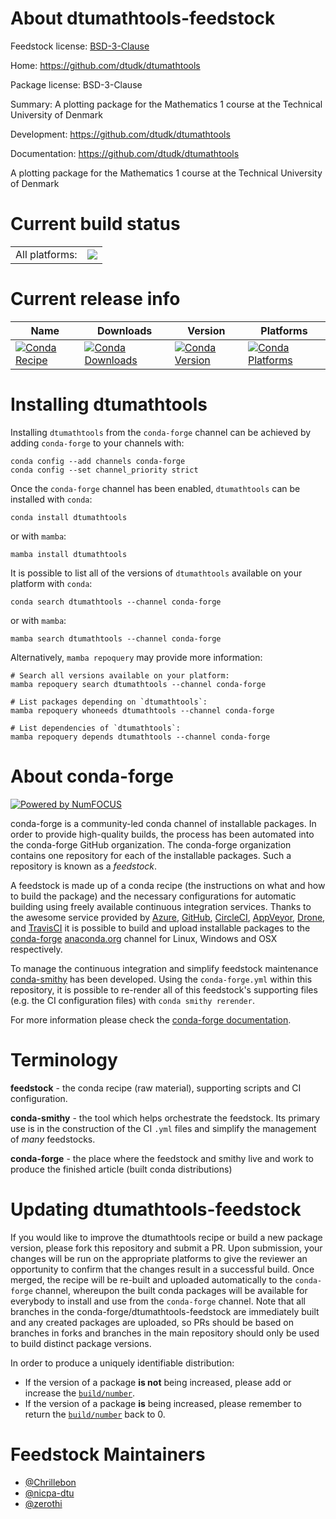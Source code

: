 About dtumathtools-feedstock
============================

Feedstock license: [BSD-3-Clause](https://github.com/conda-forge/dtumathtools-feedstock/blob/main/LICENSE.txt)

Home: https://github.com/dtudk/dtumathtools

Package license: BSD-3-Clause

Summary: A plotting package for the Mathematics 1 course at the Technical University of Denmark

Development: https://github.com/dtudk/dtumathtools

Documentation: https://github.com/dtudk/dtumathtools

A plotting package for the Mathematics 1 course at the Technical University of Denmark

Current build status
====================


<table><tr><td>All platforms:</td>
    <td>
      <a href="https://dev.azure.com/conda-forge/feedstock-builds/_build/latest?definitionId=20578&branchName=main">
        <img src="https://dev.azure.com/conda-forge/feedstock-builds/_apis/build/status/dtumathtools-feedstock?branchName=main">
      </a>
    </td>
  </tr>
</table>

Current release info
====================

| Name | Downloads | Version | Platforms |
| --- | --- | --- | --- |
| [![Conda Recipe](https://img.shields.io/badge/recipe-dtumathtools-green.svg)](https://anaconda.org/conda-forge/dtumathtools) | [![Conda Downloads](https://img.shields.io/conda/dn/conda-forge/dtumathtools.svg)](https://anaconda.org/conda-forge/dtumathtools) | [![Conda Version](https://img.shields.io/conda/vn/conda-forge/dtumathtools.svg)](https://anaconda.org/conda-forge/dtumathtools) | [![Conda Platforms](https://img.shields.io/conda/pn/conda-forge/dtumathtools.svg)](https://anaconda.org/conda-forge/dtumathtools) |

Installing dtumathtools
=======================

Installing `dtumathtools` from the `conda-forge` channel can be achieved by adding `conda-forge` to your channels with:

```
conda config --add channels conda-forge
conda config --set channel_priority strict
```

Once the `conda-forge` channel has been enabled, `dtumathtools` can be installed with `conda`:

```
conda install dtumathtools
```

or with `mamba`:

```
mamba install dtumathtools
```

It is possible to list all of the versions of `dtumathtools` available on your platform with `conda`:

```
conda search dtumathtools --channel conda-forge
```

or with `mamba`:

```
mamba search dtumathtools --channel conda-forge
```

Alternatively, `mamba repoquery` may provide more information:

```
# Search all versions available on your platform:
mamba repoquery search dtumathtools --channel conda-forge

# List packages depending on `dtumathtools`:
mamba repoquery whoneeds dtumathtools --channel conda-forge

# List dependencies of `dtumathtools`:
mamba repoquery depends dtumathtools --channel conda-forge
```


About conda-forge
=================

[![Powered by
NumFOCUS](https://img.shields.io/badge/powered%20by-NumFOCUS-orange.svg?style=flat&colorA=E1523D&colorB=007D8A)](https://numfocus.org)

conda-forge is a community-led conda channel of installable packages.
In order to provide high-quality builds, the process has been automated into the
conda-forge GitHub organization. The conda-forge organization contains one repository
for each of the installable packages. Such a repository is known as a *feedstock*.

A feedstock is made up of a conda recipe (the instructions on what and how to build
the package) and the necessary configurations for automatic building using freely
available continuous integration services. Thanks to the awesome service provided by
[Azure](https://azure.microsoft.com/en-us/services/devops/), [GitHub](https://github.com/),
[CircleCI](https://circleci.com/), [AppVeyor](https://www.appveyor.com/),
[Drone](https://cloud.drone.io/welcome), and [TravisCI](https://travis-ci.com/)
it is possible to build and upload installable packages to the
[conda-forge](https://anaconda.org/conda-forge) [anaconda.org](https://anaconda.org/)
channel for Linux, Windows and OSX respectively.

To manage the continuous integration and simplify feedstock maintenance
[conda-smithy](https://github.com/conda-forge/conda-smithy) has been developed.
Using the ``conda-forge.yml`` within this repository, it is possible to re-render all of
this feedstock's supporting files (e.g. the CI configuration files) with ``conda smithy rerender``.

For more information please check the [conda-forge documentation](https://conda-forge.org/docs/).

Terminology
===========

**feedstock** - the conda recipe (raw material), supporting scripts and CI configuration.

**conda-smithy** - the tool which helps orchestrate the feedstock.
                   Its primary use is in the construction of the CI ``.yml`` files
                   and simplify the management of *many* feedstocks.

**conda-forge** - the place where the feedstock and smithy live and work to
                  produce the finished article (built conda distributions)


Updating dtumathtools-feedstock
===============================

If you would like to improve the dtumathtools recipe or build a new
package version, please fork this repository and submit a PR. Upon submission,
your changes will be run on the appropriate platforms to give the reviewer an
opportunity to confirm that the changes result in a successful build. Once
merged, the recipe will be re-built and uploaded automatically to the
`conda-forge` channel, whereupon the built conda packages will be available for
everybody to install and use from the `conda-forge` channel.
Note that all branches in the conda-forge/dtumathtools-feedstock are
immediately built and any created packages are uploaded, so PRs should be based
on branches in forks and branches in the main repository should only be used to
build distinct package versions.

In order to produce a uniquely identifiable distribution:
 * If the version of a package **is not** being increased, please add or increase
   the [``build/number``](https://docs.conda.io/projects/conda-build/en/latest/resources/define-metadata.html#build-number-and-string).
 * If the version of a package **is** being increased, please remember to return
   the [``build/number``](https://docs.conda.io/projects/conda-build/en/latest/resources/define-metadata.html#build-number-and-string)
   back to 0.

Feedstock Maintainers
=====================

* [@Chrillebon](https://github.com/Chrillebon/)
* [@nicpa-dtu](https://github.com/nicpa-dtu/)
* [@zerothi](https://github.com/zerothi/)

